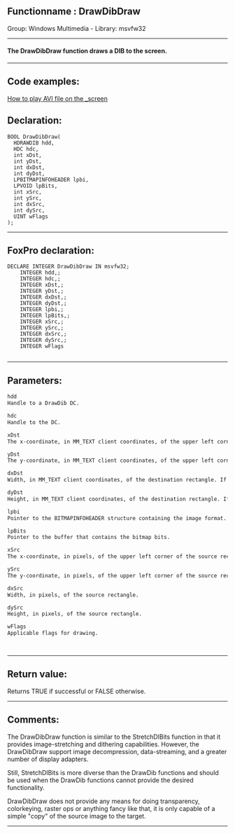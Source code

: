<link rel="stylesheet" type="text/css" href="../../css/win32api.css">  
<link rel="stylesheet" href="https://cdnjs.cloudflare.com/ajax/libs/font-awesome/4.7.0/css/font-awesome.min.css">

## Functionname : DrawDibDraw
Group: Windows Multimedia - Library: msvfw32    
***  


#### The DrawDibDraw function draws a DIB to the screen.
***  


## Code examples:
[How to play AVI file on the _screen](../../samples/sample_430.md)  

## Declaration:
```foxpro  
BOOL DrawDibDraw(
  HDRAWDIB hdd,
  HDC hdc,
  int xDst,
  int yDst,
  int dxDst,
  int dyDst,
  LPBITMAPINFOHEADER lpbi,
  LPVOID lpBits,
  int xSrc,
  int ySrc,
  int dxSrc,
  int dySrc,
  UINT wFlags
);  
```  
***  


## FoxPro declaration:
```foxpro  
DECLARE INTEGER DrawDibDraw IN msvfw32;
	INTEGER hdd,;
	INTEGER hdc,;
	INTEGER xDst,;
	INTEGER yDst,;
	INTEGER dxDst,;
	INTEGER dyDst,;
	INTEGER lpbi,;
	INTEGER lpBits,;
	INTEGER xSrc,;
	INTEGER ySrc,;
	INTEGER dxSrc,;
	INTEGER dySrc,;
	INTEGER wFlags
  
```  
***  


## Parameters:
```txt  
hdd
Handle to a DrawDib DC.

hdc
Handle to the DC.

xDst
The x-coordinate, in MM_TEXT client coordinates, of the upper left corner of the destination rectangle.

yDst
The y-coordinate, in MM_TEXT client coordinates, of the upper left corner of the destination rectangle.

dxDst
Width, in MM_TEXT client coordinates, of the destination rectangle. If dxDst is - 1, the width of the bitmap is used.

dyDst
Height, in MM_TEXT client coordinates, of the destination rectangle. If dyDst is - 1, the height of the bitmap is used.

lpbi
Pointer to the BITMAPINFOHEADER structure containing the image format.

lpBits
Pointer to the buffer that contains the bitmap bits.

xSrc
The x-coordinate, in pixels, of the upper left corner of the source rectangle. The coordinates (0,0) represent the upper left corner of the bitmap.

ySrc
The y-coordinate, in pixels, of the upper left corner of the source rectangle. The coordinates (0,0) represent the upper left corner of the bitmap.

dxSrc
Width, in pixels, of the source rectangle.

dySrc
Height, in pixels, of the source rectangle.

wFlags
Applicable flags for drawing.

  
```  
***  


## Return value:
Returns TRUE if successful or FALSE otherwise.  
***  


## Comments:
The DrawDibDraw function is similar to the StretchDIBits function in that it provides image-stretching and dithering capabilities. However, the DrawDibDraw support image decompression, data-streaming, and a greater number of display adapters.   
  
Still, StretchDIBits is more diverse than the DrawDib functions and should be used when the DrawDib functions cannot provide the desired functionality.  
  
DrawDibDraw does not provide any means for doing transparency, colorkeying, raster ops or anything fancy like that, it is only capable of a simple "copy" of the source image to the target.  
  
***  

